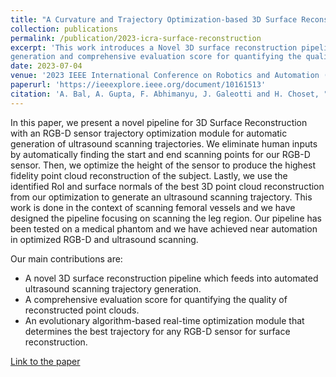 ```yaml
---
title: "A Curvature and Trajectory Optimization-based 3D Surface Reconstruction Pipeline for Ultrasound Trajectory Generation"
collection: publications
permalink: /publication/2023-icra-surface-reconstruction
excerpt: 'This work introduces a Novel 3D surface reconstruction pipeline which feeds into automated ultrasound scanning trajectory
generation and comprehensive evaluation score for quantifying the quality of reconstructed point clouds.'
date: 2023-07-04
venue: '2023 IEEE International Conference on Robotics and Automation (ICRA)'
paperurl: 'https://ieeexplore.ieee.org/document/10161513'
citation: 'A. Bal, A. Gupta, F. Abhimanyu, J. Galeotti and H. Choset, "A Curvature and Trajectory Optimization-based 3D Surface Reconstruction Pipeline for Ultrasound Trajectory Generation," 2023 IEEE International Conference on Robotics and Automation (ICRA), London, United Kingdom, 2023, pp. 2724-2730, doi: 10.1109/ICRA48891.2023.10161513'
---
```


In this paper, we present a novel pipeline for 3D Surface Reconstruction with an RGB-D sensor trajectory optimization module for automatic generation of ultrasound scanning trajectories. We eliminate human inputs by automatically finding the start and end scanning points for our RGB-D sensor. Then, we optimize the height of the sensor to produce the highest fidelity point cloud reconstruction of the subject. Lastly, we use the identified RoI and surface normals of the best 3D point cloud reconstruction from our optimization to generate an ultrasound scanning trajectory. This work is done in the context of scanning femoral vessels and we have designed the pipeline focusing on scanning the leg region. Our pipeline has been tested on a medical phantom and we have achieved near automation in optimized RGB-D and ultrasound scanning.

Our main contributions are:

- A novel 3D surface reconstruction pipeline which feeds into automated ultrasound scanning trajectory generation.
- A comprehensive evaluation score for quantifying the quality of reconstructed point clouds.
- An evolutionary algorithm-based real-time optimization module that determines the best trajectory for any RGB-D sensor for surface reconstruction.

[Link to the paper](https://ieeexplore.ieee.org/document/10161513)
